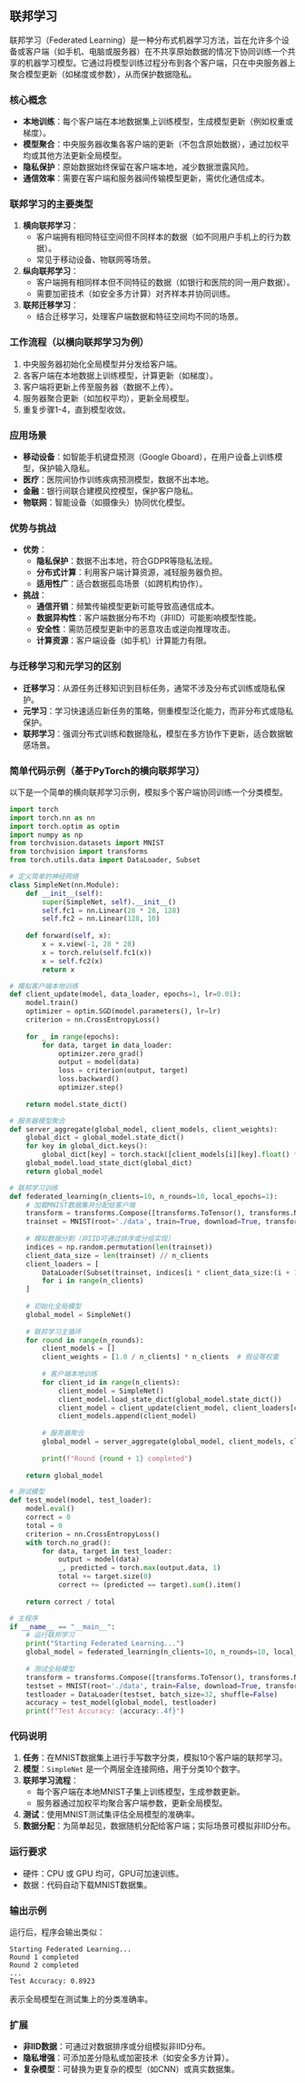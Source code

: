 ## 联邦学习
联邦学习（Federated Learning）是一种分布式机器学习方法，旨在允许多个设备或客户端（如手机、电脑或服务器）在不共享原始数据的情况下协同训练一个共享的机器学习模型。它通过将模型训练过程分布到各个客户端，只在中央服务器上聚合模型更新（如梯度或参数），从而保护数据隐私。

### 核心概念
- **本地训练**：每个客户端在本地数据集上训练模型，生成模型更新（例如权重或梯度）。
- **模型聚合**：中央服务器收集各客户端的更新（不包含原始数据），通过加权平均或其他方法更新全局模型。
- **隐私保护**：原始数据始终保留在客户端本地，减少数据泄露风险。
- **通信效率**：需要在客户端和服务器间传输模型更新，需优化通信成本。

### 联邦学习的主要类型
1. **横向联邦学习**：
   - 客户端拥有相同特征空间但不同样本的数据（如不同用户手机上的行为数据）。
   - 常见于移动设备、物联网等场景。
2. **纵向联邦学习**：
   - 客户端拥有相同样本但不同特征的数据（如银行和医院的同一用户数据）。
   - 需要加密技术（如安全多方计算）对齐样本并协同训练。
3. **联邦迁移学习**：
   - 结合迁移学习，处理客户端数据和特征空间均不同的场景。

### 工作流程（以横向联邦学习为例）
1. 中央服务器初始化全局模型并分发给客户端。
2. 各客户端在本地数据上训练模型，计算更新（如梯度）。
3. 客户端将更新上传至服务器（数据不上传）。
4. 服务器聚合更新（如加权平均），更新全局模型。
5. 重复步骤1-4，直到模型收敛。

### 应用场景
- **移动设备**：如智能手机键盘预测（Google Gboard），在用户设备上训练模型，保护输入隐私。
- **医疗**：医院间协作训练疾病预测模型，数据不出本地。
- **金融**：银行间联合建模风控模型，保护客户隐私。
- **物联网**：智能设备（如摄像头）协同优化模型。

### 优势与挑战
- **优势**：
  - **隐私保护**：数据不出本地，符合GDPR等隐私法规。
  - **分布式计算**：利用客户端计算资源，减轻服务器负担。
  - **适用性广**：适合数据孤岛场景（如跨机构协作）。
- **挑战**：
  - **通信开销**：频繁传输模型更新可能导致高通信成本。
  - **数据异构性**：客户端数据分布不均（非IID）可能影响模型性能。
  - **安全性**：需防范模型更新中的恶意攻击或逆向推理攻击。
  - **计算资源**：客户端设备（如手机）计算能力有限。

### 与迁移学习和元学习的区别
- **迁移学习**：从源任务迁移知识到目标任务，通常不涉及分布式训练或隐私保护。
- **元学习**：学习快速适应新任务的策略，侧重模型泛化能力，而非分布式或隐私保护。
- **联邦学习**：强调分布式训练和数据隐私，模型在多方协作下更新，适合数据敏感场景。

### 简单代码示例（基于PyTorch的横向联邦学习）
以下是一个简单的横向联邦学习示例，模拟多个客户端协同训练一个分类模型。

```python
import torch
import torch.nn as nn
import torch.optim as optim
import numpy as np
from torchvision.datasets import MNIST
from torchvision import transforms
from torch.utils.data import DataLoader, Subset

# 定义简单的神经网络
class SimpleNet(nn.Module):
    def __init__(self):
        super(SimpleNet, self).__init__()
        self.fc1 = nn.Linear(28 * 28, 128)
        self.fc2 = nn.Linear(128, 10)
    
    def forward(self, x):
        x = x.view(-1, 28 * 28)
        x = torch.relu(self.fc1(x))
        x = self.fc2(x)
        return x

# 模拟客户端本地训练
def client_update(model, data_loader, epochs=1, lr=0.01):
    model.train()
    optimizer = optim.SGD(model.parameters(), lr=lr)
    criterion = nn.CrossEntropyLoss()
    
    for _ in range(epochs):
        for data, target in data_loader:
            optimizer.zero_grad()
            output = model(data)
            loss = criterion(output, target)
            loss.backward()
            optimizer.step()
    
    return model.state_dict()

# 服务器模型聚合
def server_aggregate(global_model, client_models, client_weights):
    global_dict = global_model.state_dict()
    for key in global_dict.keys():
        global_dict[key] = torch.stack([client_models[i][key].float() * client_weights[i] for i in range(len(client_models))]).sum(0)
    global_model.load_state_dict(global_dict)
    return global_model

# 联邦学习训练
def federated_learning(n_clients=10, n_rounds=10, local_epochs=1):
    # 加载MNIST数据集并分配给客户端
    transform = transforms.Compose([transforms.ToTensor(), transforms.Normalize((0.5,), (0.5,))])
    trainset = MNIST(root='./data', train=True, download=True, transform=transform)
    
    # 模拟数据分割（非IID可通过排序或分组实现）
    indices = np.random.permutation(len(trainset))
    client_data_size = len(trainset) // n_clients
    client_loaders = [
        DataLoader(Subset(trainset, indices[i * client_data_size:(i + 1) * client_data_size]), batch_size=32, shuffle=True)
        for i in range(n_clients)
    ]
    
    # 初始化全局模型
    global_model = SimpleNet()
    
    # 联邦学习主循环
    for round in range(n_rounds):
        client_models = []
        client_weights = [1.0 / n_clients] * n_clients  # 假设等权重
        
        # 客户端本地训练
        for client_id in range(n_clients):
            client_model = SimpleNet()
            client_model.load_state_dict(global_model.state_dict())
            client_model = client_update(client_model, client_loaders[client_id], epochs=local_epochs)
            client_models.append(client_model)
        
        # 服务器聚合
        global_model = server_aggregate(global_model, client_models, client_weights)
        
        print(f"Round {round + 1} completed")
    
    return global_model

# 测试模型
def test_model(model, test_loader):
    model.eval()
    correct = 0
    total = 0
    criterion = nn.CrossEntropyLoss()
    with torch.no_grad():
        for data, target in test_loader:
            output = model(data)
            _, predicted = torch.max(output.data, 1)
            total += target.size(0)
            correct += (predicted == target).sum().item()
    
    return correct / total

# 主程序
if __name__ == "__main__":
    # 运行联邦学习
    print("Starting Federated Learning...")
    global_model = federated_learning(n_clients=10, n_rounds=10, local_epochs=1)
    
    # 测试全局模型
    transform = transforms.Compose([transforms.ToTensor(), transforms.Normalize((0.5,), (0.5,))])
    testset = MNIST(root='./data', train=False, download=True, transform=transform)
    testloader = DataLoader(testset, batch_size=32, shuffle=False)
    accuracy = test_model(global_model, testloader)
    print(f"Test Accuracy: {accuracy:.4f}")
```

### 代码说明
1. **任务**：在MNIST数据集上进行手写数字分类，模拟10个客户端的联邦学习。
2. **模型**：`SimpleNet` 是一个两层全连接网络，用于分类10个数字。
3. **联邦学习流程**：
   - 每个客户端在本地MNIST子集上训练模型，生成参数更新。
   - 服务器通过加权平均聚合客户端参数，更新全局模型。
4. **测试**：使用MNIST测试集评估全局模型的准确率。
5. **数据分配**：为简单起见，数据随机分配给客户端；实际场景可模拟非IID分布。

### 运行要求
- 硬件：CPU 或 GPU 均可，GPU可加速训练。
- 数据：代码自动下载MNIST数据集。

### 输出示例
运行后，程序会输出类似：
```
Starting Federated Learning...
Round 1 completed
Round 2 completed
...
Test Accuracy: 0.8923
```
表示全局模型在测试集上的分类准确率。

### 扩展
- **非IID数据**：可通过对数据排序或分组模拟非IID分布。
- **隐私增强**：可添加差分隐私或加密技术（如安全多方计算）。
- **复杂模型**：可替换为更复杂的模型（如CNN）或真实数据集。

